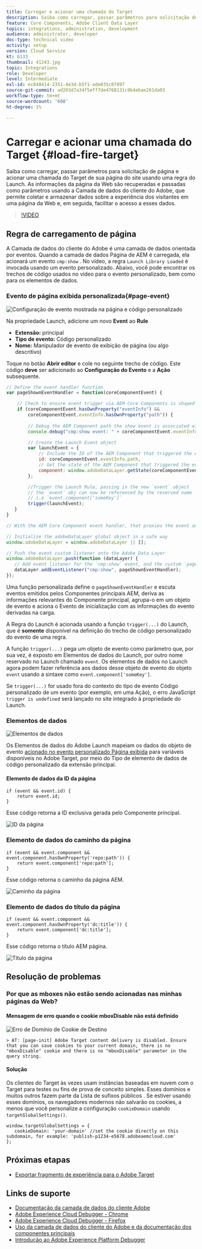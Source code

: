 ```yaml
---
title: Carregar e acionar uma chamada do Target
description: Saiba como carregar, passar parâmetros para solicitação de página e acionar uma chamada do Target de sua página do site usando uma regra do Launch. As informações da página são recuperadas e passadas como parâmetros usando a Camada de dados do cliente do Adobe , que permite coletar e armazenar dados sobre a experiência dos visitantes em uma página da Web e, em seguida, facilitar o acesso a esses dados.
feature: Core Components, Adobe Client Data Layer
topics: integrations, administration, development
audience: administrator, developer
doc-type: technical video
activity: setup
version: Cloud Service
kt: 6133
thumbnail: 41243.jpg
topic: Integrations
role: Developer
level: Intermediate
exl-id: ec048414-2351-4e3d-b5f1-ade035c07897
source-git-commit: ad203d7a34f5eff7de4768131c9b4ebae261da93
workflow-type: tm+mt
source-wordcount: '608'
ht-degree: 1%

---
```


# Carregar e acionar uma chamada do Target {#load-fire-target}

Saiba como carregar, passar parâmetros para solicitação de página e acionar uma chamada do Target de sua página do site usando uma regra do Launch. As informações da página da Web são recuperadas e passadas como parâmetros usando a Camada de dados do cliente do Adobe, que permite coletar e armazenar dados sobre a experiência dos visitantes em uma página da Web e, em seguida, facilitar o acesso a esses dados.

>[!VIDEO](https://video.tv.adobe.com/v/41243?quality=12&learn=on)

## Regra de carregamento de página

A Camada de dados do cliente do Adobe é uma camada de dados orientada por eventos. Quando a camada de dados Página de AEM é carregada, ela acionará um evento `cmp:show` . No vídeo, a regra `Launch Library Loaded` é invocada usando um evento personalizado. Abaixo, você pode encontrar os trechos de código usados no vídeo para o evento personalizado, bem como para os elementos de dados.

### Evento de página exibida personalizada{#page-event}

![Configuração de evento mostrada na página e código personalizado](assets/load-and-fire-target-call.png)

Na propriedade Launch, adicione um novo **Event** ao **Rule**

+ __Extensão:__ principal
+ __Tipo de evento:__ Código personalizado
+ __Nome:__ Manipulador de evento de exibição de página (ou algo descritivo)

Toque no botão __Abrir editor__ e cole no seguinte trecho de código. Este código __deve__ ser adicionado ao __Configuração do Evento__ e a __Ação__ subsequente.

```javascript
// Define the event handler function
var pageShownEventHandler = function(coreComponentEvent) {

    // Check to ensure event trigger via AEM Core Components is shaped correctly
    if (coreComponentEvent.hasOwnProperty("eventInfo") && 
        coreComponentEvent.eventInfo.hasOwnProperty("path")) {
    
        // Debug the AEM Component path the show event is associated with
        console.debug("cmp:show event: " + coreComponentEvent.eventInfo.path);

        // Create the Launch Event object
        var launchEvent = {
            // Include the ID of the AEM Component that triggered the event
            id: coreComponentEvent.eventInfo.path,
            // Get the state of the AEM Component that triggered the event           
            component: window.adobeDataLayer.getState(coreComponentEvent.eventInfo.path)
        };

        //Trigger the Launch Rule, passing in the new `event` object
        // the `event` obj can now be referenced by the reserved name `event` by other Launch data elements
        // i.e `event.component['someKey']`
        trigger(launchEvent);
   }
}

// With the AEM Core Component event handler, that proxies the event and relevant information to Adobe Launch, defined above...

// Initialize the adobeDataLayer global object in a safe way
window.adobeDataLayer = window.adobeDataLayer || [];

// Push the event custom listener onto the Adobe Data Layer
window.adobeDataLayer.push(function (dataLayer) {
   // Add event listener for the `cmp:show` event, and the custom `pageShownEventHandler` function as the callback
   dataLayer.addEventListener("cmp:show", pageShownEventHandler);
});
```

Uma função personalizada define o `pageShownEventHandler` e escuta eventos emitidos pelos Componentes principais AEM, deriva as informações relevantes do Componente principal, agrupa-o em um objeto de evento e aciona o Evento de inicialização com as informações do evento derivadas na carga.

A Regra do Launch é acionada usando a função `trigger(...)` do Launch, que é __somente__ disponível na definição do trecho de código personalizado do evento de uma regra.

A função `trigger(...)` pega um objeto de evento como parâmetro que, por sua vez, é exposto em Elementos de dados do Launch, por outro nome reservado no Launch chamado `event`. Os elementos de dados no Launch agora podem fazer referência aos dados desse objeto de evento do objeto `event` usando a sintaxe como `event.component['someKey']`.

Se `trigger(...)` for usado fora do contexto do tipo de evento Código personalizado de um evento (por exemplo, em uma Ação), o erro JavaScript `trigger is undefined` será lançado no site integrado à propriedade do Launch.


### Elementos de dados

![Elementos de dados](assets/data-elements.png)

Os Elementos de dados do Adobe Launch mapeiam os dados do objeto de evento [acionado no evento personalizado Página exibida](#page-event) para variáveis disponíveis no Adobe Target, por meio do Tipo de elemento de dados de código personalizado da extensão principal.

#### Elemento de dados da ID da página

```
if (event && event.id) {
    return event.id;
}
```

Esse código retorna a ID exclusiva gerada pelo Componente principal.

![ID da página](assets/pageid.png)

### Elemento de dados do caminho da página

```
if (event && event.component && event.component.hasOwnProperty('repo:path')) {
    return event.component['repo:path'];
}
```

Esse código retorna o caminho da página AEM.

![Caminho da página](assets/pagepath.png)

### Elemento de dados do título da página

```
if (event && event.component && event.component.hasOwnProperty('dc:title')) {
    return event.component['dc:title'];
}
```

Esse código retorna o título AEM página.

![Título da página](assets/pagetitle.png)

## Resolução de problemas

### Por que as mboxes não estão sendo acionadas nas minhas páginas da Web?

#### Mensagem de erro quando o cookie mboxDisable não está definido

![Erro de Domínio de Cookie de Destino](assets/target-cookie-error.png)

```
> AT: [page-init] Adobe Target content delivery is disabled. Ensure that you can save cookies to your current domain, there is no "mboxDisable" cookie and there is no "mboxDisable" parameter in the query string.
```

#### Solução

Os clientes do Target às vezes usam instâncias baseadas em nuvem com o Target para testes ou fins de prova de conceito simples. Esses domínios e muitos outros fazem parte da Lista de sufixos públicos .
Se estiver usando esses domínios, os navegadores modernos não salvarão os cookies, a menos que você personalize a configuração `cookieDomain` usando `targetGlobalSettings()`.

```
window.targetGlobalSettings = {  
   cookieDomain: 'your-domain' //set the cookie directly on this subdomain, for example: 'publish-p1234-e5678.adobeaemcloud.com'
};
```

## Próximas etapas

+ [Exportar fragmento de experiência para o Adobe Target](./export-experience-fragment-target.md)

## Links de suporte

+ [Documentação da camada de dados do cliente Adobe](https://github.com/adobe/adobe-client-data-layer/wiki)
+ [Adobe Experience Cloud Debugger - Chrome](https://chrome.google.com/webstore/detail/adobe-experience-cloud-de/ocdmogmohccmeicdhlhhgepeaijenapj)
+ [Adobe Experience Cloud Debugger - Firefox](https://addons.mozilla.org/en-US/firefox/addon/adobe-experience-platform-dbg/)
+ [Uso da camada de dados do cliente do Adobe e da documentação dos componentes principais](https://experienceleague.adobe.com/docs/experience-manager-core-components/using/developing/data-layer/overview.html)
+ [Introdução ao Adobe Experience Platform Debugger](https://experienceleague.adobe.com/docs/debugger-learn/tutorials/experience-platform-debugger/introduction-to-the-experience-platform-debugger.html)
